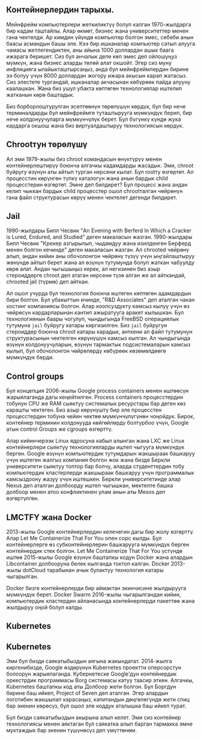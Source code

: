 ## Контейнерлердин тарыхы.

Мейнфрейм компьютерлери жеткиликтүү болуп калган 1970-жылдарга бир кадам таштайлы. Алар өкмөт, бизнес жана
университеттер менен гана чектелди. Ар кимдин үйүндө компьютер болгон эмес, себеби анын баасы асмандын башы эле. Кээ бир
ишканалар компьютер сатып алууга чамасы жетпегендиктен, аны айына 1000 доллардан ашык баага ижарага беришет. Сиз бул
анчалык деле көп эмес деп ойлошуңуз мүмкүн, жана бизнес аларды төлөй алат окшойт. Эгер сиз муну инфляцияга
ылайыкташтырсаңыз, анда бул мейнфреймлердин бирине ээ болуу үчүн 8000 доллардан жогору ижара акысын карап жатасыз. Сиз
элестете тургандай, ишканалар акчасынан көбүрөөк пайда алууну каалашкан. Жана биз ушул убакта көптөгөн технологиялар
иштелип жатканын көрө баштадык.

Биз борборлоштурулган эсептөөнүн төрөлүшүн көрдүк, бул бир нече терминалдарды бул мейнфреймге туташтырууга мүмкүндүк
берип, бир нече колдонуучуларга мүмкүнчүлүк берет. Бул бүгүнкү күндө жука кардарга окшош жана биз виртуалдаштыруу
технологиясын көрдүк.

## Chrootтун төрөлүшү

Ал эми 1979-жылы биз chroot командасын өнүктүрүү менен контейнерлештирүү боюнча алгачкы кадамдарды жасадык. Эми, chroot
буйругу өзүнүн аты айтып турган нерсени кылат. Бул rootту өзгөртөт. Ал процесстин көрүнгөн түпкү каталогун жана анын
бардык child процесстерин өзгөртөт. Эмне деп билдирет? Бул процесс жана андан келип чыккан бардык child процесстер ошол
chrootталган чөйрөнүн гана файл структурасын көрүү менен чектелет дегенди билдирет.

## Jail

1990-жылдары Билл Чесвик "An Evening with Berferd In Which a Cracker is Lured, Endured, and Studied" деген макаласын
жазган. 1990-жылдары Билл Чесвик "Крекер азгырылып, чыдамдуу жана изилденген Берферд менен болгон кечинде" деген
макаласын жазган. Ал chrooted чөйрөнү алып, андан кийин аны обочолонгон чөйрөнү түзүү үчүн ыңгайлаштыруу жөнүндө айтып
берет жана ал өзүнүн тутумунда болуп жаткан чабуулду көрө алат. Андан чыгышыңыз керек, ал негизинен биз азыр
стероиддерге chroot деп атаган нерсени түзө алган же ал айткандай, chrooted jail (түрмө) деп айткан.

Ал ошол учурда бул технология боюнча иштеген көптөгөн адамдардын бири болгон. Бул убакыттын ичинде, "R&D Associates" деп
аталган чакан хостинг компаниясы болгон. Алар коопсуздукту камсыз кылуу үчүн өз чөйрөсүн кардарларынан кантип ажыратууга
аракет кылышкан. Бул технологиянын баары чогулуп, чындыгында FreeBSD операциялык тутумуна `jail` буйругу катары
киргизилген. Биз `jail` буйругун стероиддер боюнча chroot катары карадык, анткени ал файл тутумунун структурасынын
чектелген көрүнүшүн камсыз кылган. Ал чындыгында өзүнүн колдонуучуларын, өзүнүн тармактык подсистемаларын камсыз кылып,
бул обочолонгон чөйрөлөрдү көбүрөөк көзөмөлдөөгө мүмкүндүк берди.

## Control groups

Бул концепция 2006-жылы Google process containers менен иштөөсүн жарыялаганда дагы кеңейтилген. Process containers
процесстердин тобунун CPU же RAM сыяктуу системалык ресурстары бар деген көз карашты чектеген. Биз азыр көрүнүштү бир
эле процесстен процесстердин тобуна чейин чектөө мүмкүнчүлүгүнөн чоңойдук. Бирок, контейнер терминин колдонууда
көйгөйлөрдү болтурбоо үчүн, Google атын control Groups же cgroups өзгөрттү.

Алар кийинчерээк Linux ядросуна кабыл алынган жана LXC же Linux контейнерлери сыяктуу технологияларды иштеп чыгууга
мүмкүндүк берген. Google өзүнүн компьютердик тутумдарын жакшыраак башкаруу үчүн иштеген жалгыз компания болгон жок жана
бизде Беркли университети сыяктуу топтор бар болчу, аларда студенттердин тобу компьютердик кластерлерди жакшыраак
башкаруу үчүн программалык камсыздоону жазуу үчүн иштешкен. Беркли университетинде алар Nexus деп аталган долбоорду
иштеп чыгышкан, мектепте башка долбоор менен атоо конфликтинен улам анын аты Mesos деп өзгөртүлгөн.

## LMCTFY жана Docker

2013-жылы Google контейнерлердин келечегин дагы бир жолу өзгөрттү. Алар Let Me Containerize That For You опен сорс
кылды. Бул контейнерлерге өз субконтейнерлерин башкарууга мүмкүндүк берген контейнердик стек болгон. Let Me Containerize
That For You үстүндө иштөө 2015-жылы Google өзүнүн баштапкы кодун Docker жана алардын Libcontainer долбооруна белек
кылганда токтоп калган. Docker 2013-жылы dotCloud тарабынан ачык булактуу технология катары чыгарылган.

Docker бизге контейнерлерди бир аймактан экинчисине жылдырууга мүмкүндүк берет. Docker Swarm 2016-жылы чыгарылгандан
кийин, компьютердик кластердин айланасында контейнерлерди пакеттөө жана жылдыруу оңой болуп калды.

## Kubernetes

## Kubernetes

Эми бул бизди саякатыбыздын аягына жакындатат. 2014-жылга киргенибизде, Google өздөрүнүн Kubernetes проектти оперсорстун
болоорун жарыялаганда. Кубернетеске Google'дун контейнердик оркестрдик программасы Borg системасы катуу таасир эткен.
Алгачкы, Kubernetes баштапкы код аты Долбоор жети болгон. Бул Боргдун бирине баш ийкеп, Project of Seven деп аталган.
Эгер алардын логотибин жакшылап карасаңыз, капитандын дөңгөлөгүндө жети спиц бар экенин көрөсүз, бул ошол эле коддук
аталышка баш ийкеп турат.

Бул бизди саякатыбыздын акырына алып келет. Эми сиз контейнер технологиясы менен аяктаган бул саякатка алып барган
тармакка эмне муктаждык бар экенин түшүнөсүз деп үмүттөнөм.
